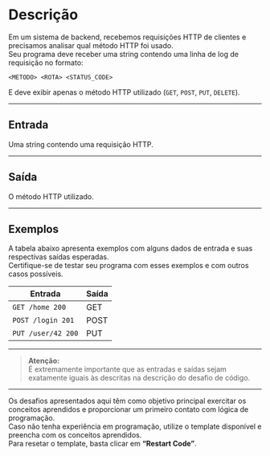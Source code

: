 # Descrição

Em um sistema de backend, recebemos requisições HTTP de clientes e precisamos analisar qual método HTTP foi usado.  
Seu programa deve receber uma string contendo uma linha de log de requisição no formato:

```
<METODO> <ROTA> <STATUS_CODE>
```

E deve exibir apenas o método HTTP utilizado (`GET`, `POST`, `PUT`, `DELETE`).

---

## Entrada

Uma string contendo uma requisição HTTP.

---

## Saída

O método HTTP utilizado.

---

## Exemplos

A tabela abaixo apresenta exemplos com alguns dados de entrada e suas respectivas saídas esperadas.  
Certifique-se de testar seu programa com esses exemplos e com outros casos possíveis.

| Entrada             | Saída |
| ------------------- | ----- |
| `GET /home 200`     | GET   |
| `POST /login 201`   | POST  |
| `PUT /user/42 200`  | PUT   |

---

> **Atenção:**  
> É extremamente importante que as entradas e saídas sejam exatamente iguais às descritas na descrição do desafio de código.

---

Os desafios apresentados aqui têm como objetivo principal exercitar os conceitos aprendidos e proporcionar um primeiro contato com lógica de programação.  
Caso não tenha experiência em programação, utilize o template disponível e preencha com os conceitos aprendidos.  
Para resetar o template, basta clicar em **“Restart Code”**.
